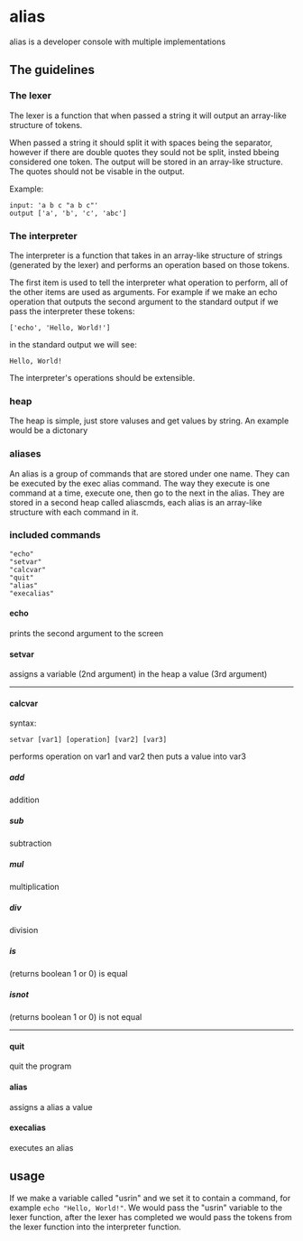 # alias
alias is a developer console with multiple implementations

## The guidelines
### The lexer
The lexer is a function that when passed a string it will output an array-like structure of tokens.

When passed a string it should split it with spaces being the separator,
however if there are double quotes they sould not be split, insted bbeing considered one token.
The output will be stored in an array-like structure.
The quotes should not be visable in the output.

Example:
```
input: 'a b c "a b c"'
output ['a', 'b', 'c', 'abc']
```
### The interpreter
The interpreter is a function that takes in an array-like structure of strings (generated by the lexer) and performs an operation based on those tokens.

The first item is used to tell the interpreter what operation to perform, all of the other items are used as arguments.
For example if we make an echo operation that outputs the second argument to the standard output if we pass the interpreter these tokens:
```
['echo', 'Hello, World!']
```
in the standard output we will see:
```
Hello, World!
```

The interpreter's operations should be extensible.
### heap
The heap is simple, just store valuses and get values by string. An example would be a dictonary
### aliases
An alias is a group of commands that are stored under one name. 
They can be executed by the exec alias command.
The way they execute is one command at a time, execute one, then go to the next in the alias.
They are stored in a second heap called aliascmds, each alias is an array-like structure with each command in it.
### included commands
```
"echo"
"setvar"
"calcvar"
"quit"
"alias"
"execalias"
```
#### echo
prints the second argument to the screen
#### setvar
assigns a variable (2nd argument) in the heap a value (3rd argument)
<hr>

#### calcvar
syntax:
```
setvar [var1] [operation] [var2] [var3]
```
performs operation on var1 and var2 then puts a value into var3

##### add
addition

##### sub
subtraction

##### mul
multiplication

##### div
division

##### is
(returns boolean 1 or 0) is equal

##### isnot
(returns boolean 1 or 0) is not equal

<hr>

#### quit
quit the program
#### alias
assigns a alias a value
#### execalias
executes an alias


## usage
If we make a variable called "usrin" and we set it to contain a command, for example `echo "Hello, World!"`.
We would pass the "usrin" variable to the lexer function, after the lexer has completed we would pass the tokens from the lexer function into the interpreter function.
